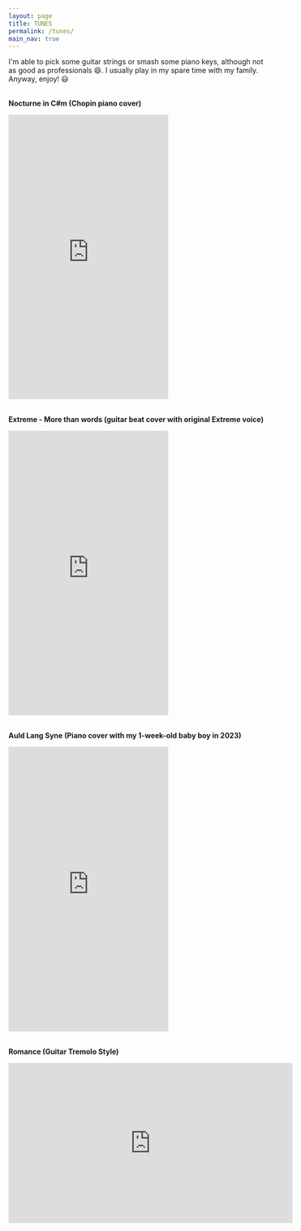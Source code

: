 ```yaml
---
layout: page
title: TUNES
permalink: /tunes/
main_nav: true
---
```

I'm able to pick some guitar strings or smash some piano keys, although not as good as professionals 😄.
I usually play in my spare time with my family.
Anyway, enjoy! 😃
<br>
<br>



__Nocturne in C#m (Chopin piano cover)__
<iframe width="315" height="560"
src="https://www.youtube.com/embed/NjtsEV0-2H0"
title="YouTube video player"
frameborder="0"
allow="accelerometer; autoplay; clipboard-write; encrypted-media; gyroscope; picture-in-picture; web-share"
> </iframe>
<br>
<br>


__Extreme - More than words (guitar beat cover with original Extreme voice)__
<iframe width="315" height="560" src="https://www.youtube.com/embed/_4t9becliVQ?si=laifWJi_523vuee5" title="YouTube video player" frameborder="0" allow="accelerometer; autoplay; clipboard-write; encrypted-media; gyroscope; picture-in-picture; web-share" referrerpolicy="strict-origin-when-cross-origin" > </iframe>
<br>
<br>


__Auld Lang Syne (Piano cover with my 1-week-old baby boy in 2023)__
<iframe width="315" height="560"
src="https://www.youtube.com/embed/yaoGsaamSsg"
title="YouTube video player"
frameborder="0"
allow="accelerometer; autoplay; clipboard-write; encrypted-media; gyroscope; picture-in-picture; web-share"
> </iframe>
<br>
<br>

__Romance (Guitar Tremolo Style)__
<iframe width="560" height="315" src="https://www.youtube.com/embed/otZvW79Fkzw?si=PvM6936v4xT6agsx" title="YouTube video player" frameborder="0" allow="accelerometer; autoplay; clipboard-write; encrypted-media; gyroscope; picture-in-picture; web-share" referrerpolicy="strict-origin-when-cross-origin" > </iframe>
<br>
<br>
